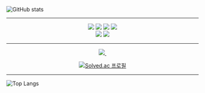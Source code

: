 

<!--
**limce106/limce106** is a ✨ _special_ ✨ repository because its `README.md` (this file) appears on your GitHub profile.

Here are some ideas to get you started:

- 🔭 I’m currently working on ...
- 🌱 I’m currently learning ...
- 👯 I’m looking to collaborate on ...
- 🤔 I’m looking for help with ...
- 💬 Ask me about ...
- 📫 How to reach me: ...
- 😄 Pronouns: ...
- ⚡ Fun fact: ...
-->

![GitHub stats](https://github-readme-stats.vercel.app/api?username=limce106&show_icons=true&theme=onedark)

---

<div align="center">
<img src="https://img.shields.io/badge/UnrealEngine-0E1128.svg?style=for-the-badge&logo=unrealengine&logoColor=#0E1128" />
<img src="https://img.shields.io/badge/Unity-FFFFFF.svg?style=for-the-badge&logo=unity&logoColor=black" />
<img src="https://img.shields.io/badge/C++-00599C.svg?style=for-the-badge&logo=cplusplus&logoColor=#00599C" />
<img src="https://img.shields.io/badge/C Sharp-A8B9CC.svg?style=for-the-badge&logo=visual-studio-code&logoColor=#A8B9CC" />
</div>

<div align="center">
<img src="https://img.shields.io/badge/Github-181717.svg?style=for-the-badge&logo=github&logoColor=white" />
<img src="https://img.shields.io/badge/VisualStudioCode-007ACC.svg?style=for-the-badge&logo=visual-studio-code&logoColor=white" />
</div>

---

<div align="center">
<a href="https://velog.io/@limce">
    <img src="https://img.shields.io/badge/Velog-1EBC8F?style=for-the-badge&logo=velog&logoColor=white" />&nbsp
  </a>
</div>

<div align="center">
    
[![Solved.ac
프로필](http://mazassumnida.wtf/api/mini/generate_badge?boj=limce106)](https://solved.ac/limce106)
</div>

---

![Top Langs](https://github-readme-stats.vercel.app/api/top-langs/?username=limce106&layout=compact)
